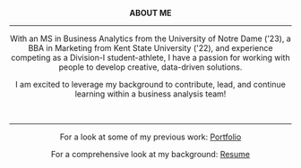 <div align="center">

<strong>ABOUT ME</strong>
<br>

<hr>


With an MS in Business Analytics from the University of Notre Dame ('23), a BBA in Marketing from Kent State University ('22), and experience competing as a Division-I student-athlete, I have a passion for working with people to develop creative, data-driven solutions. 

I am excited to leverage my background to contribute, lead, and continue learning within a business analysis team!

<br>
<hr>

For a look at some of my previous work: [Portfolio](portfolio) 
<br>

For a comprehensive look at my background: [Resume](resume3) 

</div>